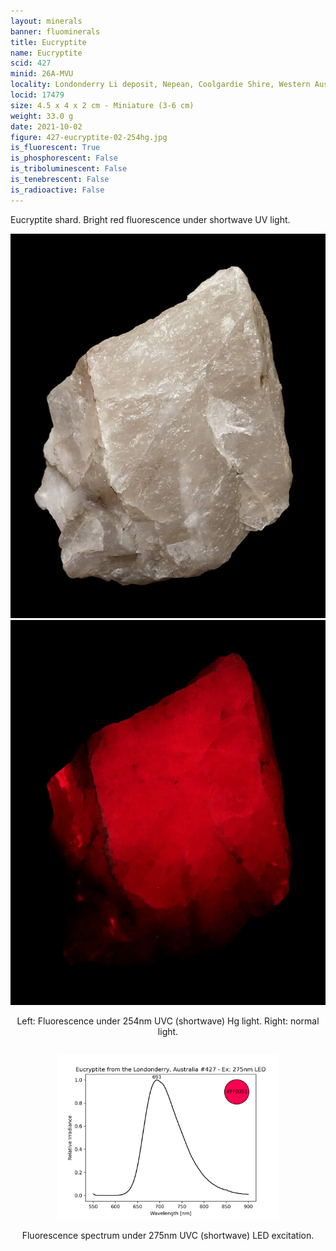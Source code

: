 ```yaml
---
layout: minerals
banner: fluominerals
title: Eucryptite
name: Eucryptite
scid: 427
minid: 26A-MVU
locality: Londonderry Li deposit, Nepean, Coolgardie Shire, Western Australia, Australia
locid: 17479
size: 4.5 x 4 x 2 cm - Miniature (3-6 cm)
weight: 33.0 g
date: 2021-10-02
figure: 427-eucryptite-02-254hg.jpg
is_fluorescent: True
is_phosphorescent: False
is_triboluminescent: False
is_tenebrescent: False
is_radioactive: False
---
```

Eucryptite shard. Bright red fluorescence under shortwave UV light.

<figure style='text-align:center; margin:0 auto; width:100%;'>
 <div class='image-slider'>
  <img src='/img/minerals/427-eucryptite-01-visible.jpg'>
  <div class='image-slider-image'>
   <img src='/img/minerals/427-eucryptite-02-254hg.jpg'>
   <div class='image-slider-dot'></div>
  </div>
 </div>
 <figcaption style='padding:1em 0 2em'>Left: Fluorescence under 254nm UVC (shortwave) Hg light. Right: normal light.</figcaption>
</figure>

<figure style='text-align:center; margin:0 auto; width:100%'>
 <img width='70%' src='/img/spectra/427-eucryptite-275led.png'>
 <figcaption style='padding:1em 0 2em'>Fluorescence spectrum under 275nm UVC (shortwave) LED excitation.</figcaption>
</figure>

